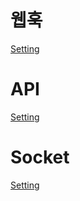 # 웹훅
[Setting](https://chung10.tistory.com/m/159)

# API
[Setting](https://chung10.tistory.com/m/160)

# Socket
[Setting](https://chung10.tistory.com/m/161)